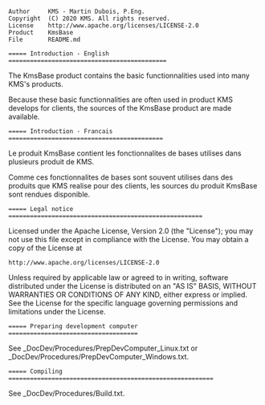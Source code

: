 
    Author     KMS - Martin Dubois, P.Eng.
	Copyright  (C) 2020 KMS. All rights reserved.
	License    http://www.apache.org/licenses/LICENSE-2.0
    Product    KmsBase
    File       README.md

    ===== Introduction - English ============================================

The KmsBase product contains the basic functionnalities used into many KMS's
products.

Because these basic functionnalities are often used in product KMS develops
for clients, the sources of the KmsBase product are made available.

    ===== Introduction - Francais ===========================================

Le produit KmsBase contient les fonctionnalites de bases utilises dans
plusieurs produit de KMS.

Comme ces fonctionnalites de bases sont souvent utilises dans des produits
que KMS realise pour des clients, les sources du produit KmsBase sont rendues
disponible.

    ===== Legal notice ======================================================

Licensed under the Apache License, Version 2.0 (the "License");
you may not use this file except in compliance with the License.
You may obtain a copy of the License at

    http://www.apache.org/licenses/LICENSE-2.0

Unless required by applicable law or agreed to in writing, software
distributed under the License is distributed on an "AS IS" BASIS,
WITHOUT WARRANTIES OR CONDITIONS OF ANY KIND, either express or implied.
See the License for the specific language governing permissions and
limitations under the License.

    ===== Preparing development computer ====================================

See _DocDev/Procedures/PrepDevComputer_Linux.txt or
_DocDev/Procedures/PrepDevComputer_Windows.txt.

    ===== Compiling =========================================================

See _DocDev/Procedures/Build.txt.
